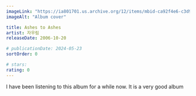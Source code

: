 ```yaml
---
imageLink: "https://ia801701.us.archive.org/12/items/mbid-ca92f4e6-c3d9-45eb-9793-bdb6a668699f/mbid-ca92f4e6-c3d9-45eb-9793-bdb6a668699f-27621244051_thumb250.jpg"
imageAlt: "Album cover"

title: Ashes to Ashes
artist: 자우림
releaseDate: 2006-10-20

# publicationDate: 2024-05-23
sortOrder: 0

# stars:
rating: 0
---
```


I have been listening to this album for a while now. It is a very good album